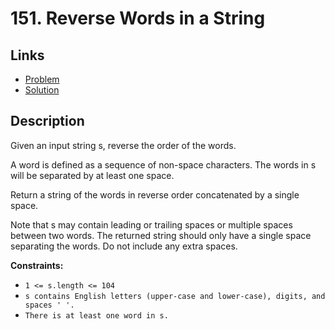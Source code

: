 # 151. Reverse Words in a String

## Links

- [Problem](https://leetcode.com/problems/reverse-words-in-a-string/description/?envType=study-plan-v2&envId=top-interview-150)
- [Solution](./solution.py)

## Description

Given an input string s, reverse the order of the words.

A word is defined as a sequence of non-space characters. The words in s will be separated by at least one space.

Return a string of the words in reverse order concatenated by a single space.

Note that s may contain leading or trailing spaces or multiple spaces between two words. The returned string should only have a single space separating the words. Do not include any extra spaces.

**Constraints:**

- `1 <= s.length <= 104`
- `s contains English letters (upper-case and lower-case), digits, and spaces ' '.`
- `There is at least one word in s.`
